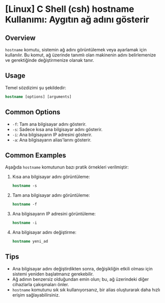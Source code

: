 # [Linux] C Shell (csh) hostname Kullanımı: Aygıtın ağ adını gösterir

## Overview
`hostname` komutu, sistemin ağ adını görüntülemek veya ayarlamak için kullanılır. Bu komut, ağ üzerinde tanımlı olan makinenin adını belirlemenize ve gerektiğinde değiştirmenize olanak tanır.

## Usage
Temel sözdizimi şu şekildedir:

```csh
hostname [options] [arguments]
```

## Common Options
- `-f`: Tam ana bilgisayar adını gösterir.
- `-s`: Sadece kısa ana bilgisayar adını gösterir.
- `-i`: Ana bilgisayarın IP adresini gösterir.
- `-a`: Ana bilgisayarın alias'larını gösterir.

## Common Examples
Aşağıda `hostname` komutunun bazı pratik örnekleri verilmiştir:

1. Kısa ana bilgisayar adını görüntüleme:
   ```csh
   hostname -s
   ```

2. Tam ana bilgisayar adını görüntüleme:
   ```csh
   hostname -f
   ```

3. Ana bilgisayarın IP adresini görüntüleme:
   ```csh
   hostname -i
   ```

4. Ana bilgisayar adını değiştirme:
   ```csh
   hostname yeni_ad
   ```

## Tips
- Ana bilgisayar adını değiştirdikten sonra, değişikliğin etkili olması için sistemi yeniden başlatmanız gerekebilir.
- Ağ adının benzersiz olduğundan emin olun; bu, ağ üzerindeki diğer cihazlarla çakışmaları önler.
- `hostname` komutunu sık sık kullanıyorsanız, bir alias oluşturarak daha hızlı erişim sağlayabilirsiniz.